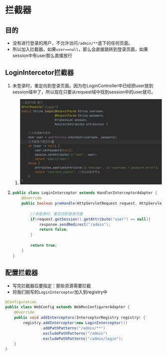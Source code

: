 # 拦截器

## 目的

* 没有进行登录的用户，不允许访问`/admin/**`底下的任何页面。
* 所以加入拦截器，如果`user==null`，那么会直接跳转到登录页面，如果session中有user那么直接放行

## LoginIntercetor拦截器

1. 未登录时，重定向到登录页面。因为在LoginController中已经把user放到session域中了，所以现在只要从request域中找到session中的user就可。

   1. ![image-20210129210708934](https://raw.githubusercontent.com/TWDH/General/pic/img/image-20210129210708934.png)

2. ```java
   public class LoginInterceptor extends HandlerInterceptorAdapter {
       @Override
       public boolean preHandle(HttpServletRequest request, HttpServletResponse response, Object handler) throws Exception {
   
           //未登录时，重定向到登录页面
           if(request.getSession().getAttribute("user") == null){
               response.sendRedirect("/admin");
               return false;
           }
   
           return true;
       }
   }
   ```

## 配置拦截器

* 写完拦截器后要指定：那些资源需要拦截
* 将我们刚写的`LoginInterceptor`加入到registry中

```java
@Configuration
public class WebConfig extends WebMvcConfigurerAdapter {
    @Override
    public void addInterceptors(InterceptorRegistry registry) {
        registry.addInterceptor(new LoginInterceptor())
                .addPathPatterns("/admin/**")
                .excludePathPatterns("/admin")
                .excludePathPatterns("/admin/login");
    }
}
```



